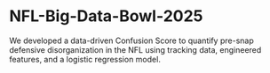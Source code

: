 # NFL-Big-Data-Bowl-2025
We developed a data-driven Confusion Score to quantify pre-snap defensive disorganization in the NFL using tracking data, engineered features, and a logistic regression model.
